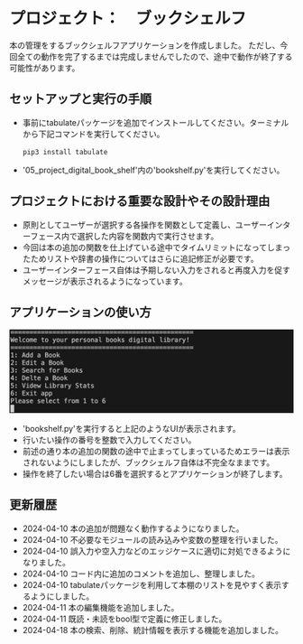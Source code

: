 # プロジェクト：　ブックシェルフ
本の管理をするブックシェルフアプリケーションを作成しました。
ただし、今回全ての動作を完了するまでは完成しませんでしたので、途中で動作が終了する可能性があります。

## セットアップと実行の手順
- 事前にtabulateパッケージを追加でインストールしてください。ターミナルから下記コマンドを実行してください。

    ```
    pip3 install tabulate
    ```
- '05_project_digital_book_shelf'内の'bookshelf.py'を実行してください。

## プロジェクトにおける重要な設計やその設計理由
- 原則としてユーザーが選択する各操作を関数として定義し、ユーザーインターフェース内で選択した内容を関数内で実行させます。
- 今回は本の追加の関数を仕上げている途中でタイムリミットになってしまったためリストや辞書の操作についてはさらに追記修正が必要です。
- ユーザーインターフェース自体は予期しない入力をされると再度入力を促すメッセージが表示されるようになっています。

## アプリケーションの使い方

![cv](/05_project_digital_book_shelf/スクリーンショット%202024-03-29%2016.12.12.png)

- 'bookshelf.py'を実行すると上記のようなUIが表示されます。
- 行いたい操作の番号を整数で入力してください。
- 前述の通り本の追加の関数の途中で止まってしまっているためエラーは表示されないようにしましたが、ブックシェルフ自体は不完全なままです。
- 操作を終了したい場合は6番を選択するとアプリケーションが終了します。

## 更新履歴
- 2024-04-10 本の追加が問題なく動作するようになりました。
- 2024-04-10 不必要なモジュールの読み込みや変数の整理を行いました。
- 2024-04-10 誤入力や空入力などのエッジケースに適切に対処できるようになりました。
- 2024-04-10 コード内に追加のコメントを追加し、整理しました。
- 2024-04-10 tabulateパッケージを利用して本棚のリストを見やすく表示するようにしました。
- 2024-04-11 本の編集機能を追加しました。
- 2024-04-11 既読・未読をbool型で定義に修正しました。
- 2024-04-18 本の検索、削除、統計情報を表示する機能を追加しました。